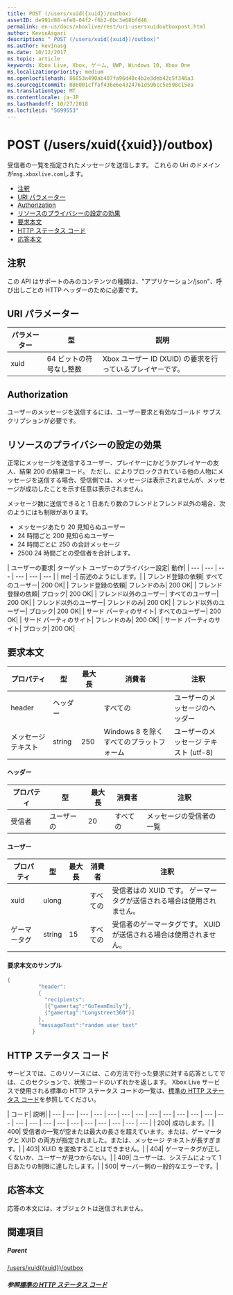 ```yaml
---
title: POST (/users/xuid({xuid})/outbox)
assetID: de991d88-efe0-04f2-f6b2-0bc3e68bfd46
permalink: en-us/docs/xboxlive/rest/uri-usersxuidoutboxpost.html
author: KevinAsgari
description: " POST (/users/xuid({xuid})/outbox)"
ms.author: kevinasg
ms.date: 10/12/2017
ms.topic: article
keywords: Xbox Live, Xbox, ゲーム, UWP, Windows 10, Xbox One
ms.localizationpriority: medium
ms.openlocfilehash: 86853a490ab407fa96d40c4b2e3deb42c5f346a3
ms.sourcegitcommit: 086001cffaf436e6e4324761d59bcc5e598c15ea
ms.translationtype: MT
ms.contentlocale: ja-JP
ms.lasthandoff: 10/27/2018
ms.locfileid: "5699553"
---
```

# <a name="post-usersxuidxuidoutbox"></a>POST (/users/xuid({xuid})/outbox)
受信者の一覧を指定されたメッセージを送信します。
これらの Uri のドメインが`msg.xboxlive.com`します。

  * [注釈](#ID4EV)
  * [URI パラメーター](#ID4EAB)
  * [Authorization](#ID4ENB)
  * [リソースのプライバシーの設定の効果](#ID4EYB)
  * [要求本文](#ID4E3F)
  * [HTTP ステータス コード](#ID4ETCAC)
  * [応答本文](#ID4E1EAC)

<a id="ID4EV"></a>


## <a name="remarks"></a>注釈

この API はサポートのみのコンテンツの種類は、"アプリケーション/json"、呼び出しごとの HTTP ヘッダーのために必要です。

<a id="ID4EAB"></a>


## <a name="uri-parameters"></a>URI パラメーター

| パラメーター| 型| 説明|
| --- | --- | --- |
| xuid | 64 ビットの符号なし整数 | Xbox ユーザー ID (XUID) の要求を行っているプレイヤーです。 |

<a id="ID4ENB"></a>


## <a name="authorization"></a>Authorization

ユーザーのメッセージを送信するには、ユーザー要求と有効なゴールド サブスクリプションが必要です。

<a id="ID4EYB"></a>


## <a name="effect-of-privacy-settings-on-resource"></a>リソースのプライバシーの設定の効果

正常にメッセージを送信するユーザー、プレイヤーにかどうかプレイヤーの友人、結果 200 の結果コード。 ただし、によりブロックされている他の人物にメッセージを送信する場合、受信側では、メッセージは表示されませんが、メッセージが成功したことを示す任意は表示されません。

メッセージ数に送信できると 1 日あたり数のフレンドとフレンド以外の場合、次のようにはも制限があります。

   * メッセージあたり 20 見知らぬユーザー
   * 24 時間ごと 200 見知らぬユーザー
   * 24 時間ごとに 250 の合計メッセージ
   * 2500 24 時間ごとの受信者を合計します。

| ユーザーの要求| ターゲット ユーザーのプライバシー設定| 動作|
| --- | --- | --- | --- | --- | --- |
| me| -| 前述のようにします。|
| フレンド登録の依頼| すべてのユーザー| 200 OK|
| フレンド登録の依頼| フレンドのみ| 200 OK|
| フレンド登録の依頼| ブロック| 200 OK|
| フレンド以外のユーザー| すべてのユーザー| 200 OK|
| フレンド以外のユーザー| フレンドのみ| 200 OK|
| フレンド以外のユーザー| ブロック| 200 OK|
| サード パーティのサイト| すべてのユーザー| 200 OK|
| サード パーティのサイト| フレンドのみ| 200 OK|
| サード パーティのサイト| ブロック| 200 OK|

<a id="ID4E3F"></a>


## <a name="request-body"></a>要求本文

| プロパティ| 型| 最大長| 消費者| 注釈|
| --- | --- | --- | --- | --- |
| header| ヘッダー|  | すべての| ユーザーのメッセージのヘッダー|
| メッセージ テキスト| string| 250| Windows 8 を除くすべてのプラットフォーム| ユーザーのメッセージ テキスト (utf-8)|

#### <a name="header"></a>ヘッダー

| プロパティ| 型| 最大長| 消費者| 注釈|
| --- | --- | --- | --- | --- |
| 受信者| ユーザーの| 20| すべての| メッセージの受信者の一覧|

#### <a name="user"></a>ユーザー

| プロパティ| 型| 最大長| 消費者| 注釈|
| --- | --- | --- | --- | --- |
| xuid| ulong|  | すべての| 受信者はの XUID です。 ゲーマータグが送信される場合は使用されません。|
| ゲーマータグ| string| 15| すべての| 受信者のゲーマータグです。 XUID が送信される場合は使用されません。|

#### <a name="sample-request-body"></a>要求本文のサンプル 

```cpp
{
          "header":
          {
            "recipients":
            [{"gamertag":"GoTeamEmily"},
            {"gamertag":"Longstreet360"}]
          },
          "messageText":"random user text"
        }

```


<a id="ID4ETCAC"></a>


## <a name="http-status-codes"></a>HTTP ステータス コード

サービスでは、このリソースには、この方法で行った要求に対する応答としてでは、このセクションで、状態コードのいずれかを返します。 Xbox Live サービスで使用される標準の HTTP ステータス コードの一覧は、[標準の HTTP ステータス コード](../../additional/httpstatuscodes.md)を参照してください。

| コード| 説明|
| --- | --- | --- | --- | --- | --- | --- | --- | --- | --- | --- | --- | --- | --- | --- | --- | --- | --- | --- | --- | --- | --- | --- |
| 200| 成功します。|
| 400| 受信者の一覧が空または最大の長さを超えています。または、ゲーマータグと XUID の両方が指定されました。または、メッセージ テキストが長すぎます。|
| 403| XUID を変換することはできません。|
| 404| ゲーマータグが正しくないか、ユーザーが見つからない。|
| 409| ユーザーは、システムによって 1 日あたりの制限に達したします。|
| 500| サーバー側の一般的なエラーです。|

<a id="ID4E1EAC"></a>


## <a name="response-body"></a>応答本文

応答の本文には、オブジェクトは送信されません。

<a id="ID4EJFAC"></a>


## <a name="see-also"></a>関連項目

<a id="ID4ELFAC"></a>


##### <a name="parent"></a>Parent  

[/users/xuid({xuid})/outbox](uri-usersxuidoutbox.md)


<a id="ID4EZFAC"></a>


##### <a name="reference--standard-http-status-codesadditionalhttpstatuscodesmd"></a>参照[標準の HTTP ステータス コード](../../additional/httpstatuscodes.md)
